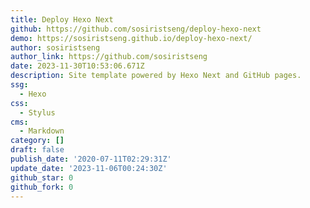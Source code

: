 ```yaml
---
title: Deploy Hexo Next
github: https://github.com/sosiristseng/deploy-hexo-next
demo: https://sosiristseng.github.io/deploy-hexo-next/
author: sosiristseng
author_link: https://github.com/sosiristseng
date: 2023-11-30T10:53:06.671Z
description: Site template powered by Hexo Next and GitHub pages.
ssg:
  - Hexo
css:
  - Stylus
cms:
  - Markdown
category: []
draft: false
publish_date: '2020-07-11T02:29:31Z'
update_date: '2023-11-06T00:24:30Z'
github_star: 0
github_fork: 0
---
```

